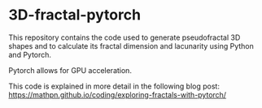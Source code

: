 # 3D-fractal-pytorch
This repository contains the code used to generate pseudofractal 3D shapes and to calculate its fractal dimension and lacunarity using Python and Pytorch.

Pytorch allows for GPU acceleration.

This code is explained in more detail in the following blog post:
https://mathpn.github.io/coding/exploring-fractals-with-pytorch/
